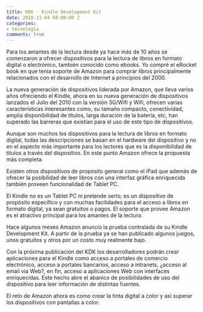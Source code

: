 ```yaml
---
title: KDK - Kindle Development Kit
date: 2010-11-04 08:00:00 Z
categories:
- tecnología
comments: true
---
```


Para los amantes de la lectura desde ya hace más de 10 años se comenzaron a ofrecer dispositivos para la lectura de libros en formato digital o electrónico, también conocido como ebooks. Yo compré el eRocket book en que tenía soporte de Amazon para comprar libros principalmente relacionados con el desarrollo de Internet a principios del 2000.

La nueva generación de dispositivos liderada por Amazon, que lleva varios años ofreciendo el Kindle, ahora en su nueva generación de dispositivos lanzados el Julio del 2010 con la versión 3G/Wifi y Wifi, ofrecen varias características interesantes como, su tamaño compacto, conectividad, amplia disponibilidad de títulos, larga duración de la batería, etc, han superado las barreras que existían para el uso de este tipo de dispositivos.

Aunque son muchos los dispositivos para la lectura de libros en formato digital, todas las descripciones se basan en el hardware del dispositivo y no en el aspecto más importante para los lectores que es la disponibilidad de títulos a través del dispositivo. En este punto Amazon ofrece la propuesta más completa.

Existen otros dispositivos de propósito general como el iPad que además de ofrecer la posibilidad de leer libros con una interfaz gráfica enriquecida también proveen funcionalidad de Tablet PC.

El Kindle no es un Tablet PC ni pretende serlo; es un dispositivo de propósito específico y con muchas facilidades para el acceso a libros en formato digital, ya sean gratuitos o pagos. El soporte que provee Amazon es el atractivo principal para los amantes de la lectura.

Hace algunos meses Amazon anuncio la prueba contralada de su Kindle Development Kit.
A partir de la prueba ya se han publicado algunos juegos, unos gratuitos y otros por un costo muy realmente bajo.

Con la próxima publicación del KDK los desarrolladores podrán crear aplicaciones para el Kindle como acceso a portales de comercio electrónico, acceso a portales bancarios, acceso a intranets, ¿acceso al email via Web?, en fin, acceso a aplicaciones Web con interfaces enriquecidas. Este hecho abre el abanico de posibilidades de uso del dispositivo para leer información de distintas fuentes.

El reto de Amazon ahora es como crear la tinta digital a color y así superar los dispositivos con pantallas a color.

